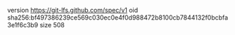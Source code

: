 version https://git-lfs.github.com/spec/v1
oid sha256:bf497386239ce569c030ec0e4f0d988472b8100cb7844132f0bcbfa3e1f6c3b9
size 508
